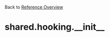 
Back to [Reference Overview](https://github.com/pyrustic/shared/blob/master/docs/reference/README.md)

# shared.hooking.\_\_init\_\_



<br>


